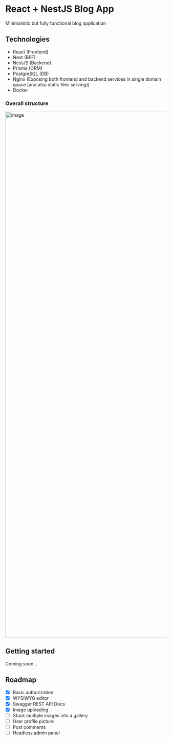 # React + NestJS Blog App

Minimalistic but fully functional blog application

## Technologies

- React (Frontend)
- Next (BFF)
- NestJS (Backend)
- Prisma (ORM)
- PostgreSQL (DB)
- Nginx (Exposing both frontend and backend services in single domain space (and also static files serving))
- Docker

### Overall structure
<img width="1637" alt="image" src="https://github.com/len0xx/blog-react-nest/assets/21990466/c548712d-573b-422a-8139-e67fd31b8c32">

## Getting started

Coming soon...

## Roadmap
- [x] Basic authorization
- [x] WYSIWYG editor
- [x] Swagger REST API Docs
- [x] Image uploading
- [ ] Stack multiple images into a gallery
- [ ] User profile picture
- [ ] Post comments
- [ ] Headless admin panel
